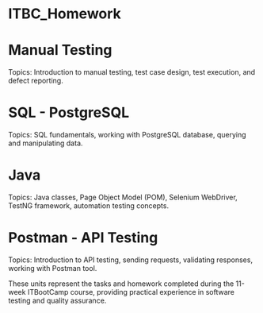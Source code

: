 # ITBC_Homework
# Manual Testing
Topics: Introduction to manual testing, test case design, test execution, and defect reporting.
# SQL - PostgreSQL
Topics: SQL fundamentals, working with PostgreSQL database, querying and manipulating data.
# Java
Topics: Java classes, Page Object Model (POM), Selenium WebDriver, TestNG framework, automation testing concepts.
# Postman - API Testing
Topics: Introduction to API testing, sending requests, validating responses, working with Postman tool.

These units represent the tasks and homework completed during the 11-week ITBootCamp course, providing practical experience in software testing and quality assurance.

